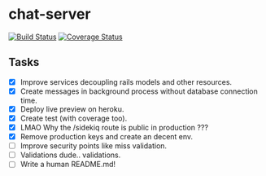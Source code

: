 # chat-server

[![Build Status](https://travis-ci.org/tunnes/chat-server.svg?branch=master)](https://travis-ci.org/tunnes/chat-server)
[![Coverage Status](https://coveralls.io/repos/github/tunnes/chat-server/badge.svg?branch=master&v=0)](https://coveralls.io/github/tunnes/chat-server?branch=master)

## Tasks
- [x] Improve services decoupling rails models and other resources.
- [x] Create messages in background process without database connection time.
- [x] Deploy live preview on heroku.
- [x] Create test (with coverage too).
- [x] LMAO Why the /sidekiq route is public in production ???
- [x] Remove production keys and create an decent env.
- [ ] Improve security points like miss validation.
- [ ] Validations dude.. validations.
- [ ] Write a human README.md!
